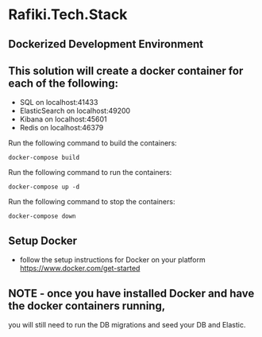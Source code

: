 # Rafiki.Tech.Stack
## Dockerized Development Environment 

## This solution will create a docker container for each of the following:
- SQL on localhost:41433
- ElasticSearch on localhost:49200
- Kibana on localhost:45601
- Redis on localhost:46379

Run the following command to build the containers:
```
docker-compose build
```

Run the following command to run the containers:
```
docker-compose up -d
```

Run the following command to stop the containers:
```
docker-compose down
```

## Setup Docker
- follow the setup instructions for Docker on your platform https://www.docker.com/get-started

## NOTE - once you have installed Docker and have the docker containers running, 
you will still need to run the DB migrations and seed your DB and Elastic.
